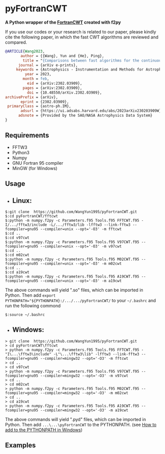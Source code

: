# pyFortranCWT
**A Python wrapper of the [FortranCWT](https://github.com/WangYun1995/FortranCWT) created with f2py**

If you use our codes or your research is related to our paper, please kindly cite the following paper, in which the fast CWT algorithms are reviewed and compared.

``` bib
@ARTICLE{Wang2023,
       author = {{Wang}, Yun and {He}, Ping},
        title = "{Comparisons between fast algorithms for the continuous wavelet transform and applications in cosmology: the one-dimensional case}",
      journal = {arXiv e-prints},
     keywords = {Astrophysics - Instrumentation and Methods for Astrophysics, Physics - Computational Physics},
         year = 2023,
        month = feb,
          eid = {arXiv:2302.03909},
        pages = {arXiv:2302.03909},
          doi = {10.48550/arXiv.2302.03909},
archivePrefix = {arXiv},
       eprint = {2302.03909},
 primaryClass = {astro-ph.IM},
       adsurl = {https://ui.adsabs.harvard.edu/abs/2023arXiv230203909W},
      adsnote = {Provided by the SAO/NASA Astrophysics Data System}
}
```

## Requirements
- FFTW3
- Python3
- Numpy
- GNU Fortran 95 compiler
- MinGW (for Windows)

## Usage
- ## Linux:
```
$:git clone  https://github.com/WangYun1995/pyFortranCWT.git
$:cd pyFortranCWT/fftcwt
$:python -m numpy.f2py -c Parameters.f95 Tools.f95 FFTCWT.f95 -I/.../fftw3/include -L/.../fftw3/lib -lfftw3 --link-fftw3 --fcompiler=gnu95 --compiler=unix --opt='-O3' -m fftcwt
$:cd ..
$:cd v97cwt
$:python -m numpy.f2py -c Parameters.f95 Tools.f95 V97CWT.f95 --fcompiler=gnu95 --compiler=unix --opt='-O3' -m v97cwt
$:cd ..
$:cd m02cwt
$:python -m numpy.f2py -c Parameters.f95 Tools.f95 M02CWT.f95 --fcompiler=gnu95 --compiler=unix --opt='-O3' -m m02cwt
$:cd ..
$:cd a19cwt
$:python -m numpy.f2py -c Parameters.f95 Tools.f95 A19CWT.f95 --fcompiler=gnu95 --compiler=unix --opt='-O3' -m a19cwt
```
The above commands will yield ".so" files, which can be imported in Python. Then add ```export PYTHONPATH="${PYTHONPATH}:/.../.../pyFortranCWT/``` to your ```~/.bashrc``` and run the following commond

```
$:source ~/.bashrc
```

- ## Windows:
```
> git clone  https://github.com/WangYun1995/pyFortranCWT.git
> cd pyFortranCWT\fftcwt
> python -m numpy.f2py -c Parameters.f95 Tools.f95 FFTCWT.f95 -"I\...\fftw3\include" -L"\...\fftw3\lib" -lfftw3 --link-fftw3 --fcompiler=gnu95 --compiler=mingw32 --opt='-O3' -m fftcwt
> cd ..
> cd v97cwt
> python -m numpy.f2py -c Parameters.f95 Tools.f95 V97CWT.f95 --fcompiler=gnu95 --compiler=mingw32 --opt='-O3' -m v97cwt
> cd ..
> cd m02cwt
> python -m numpy.f2py -c Parameters.f95 Tools.f95 M02CWT.f95 --fcompiler=gnu95 --compiler=mingw32 --opt='-O3' -m m02cwt
> cd ..
> cd a19cwt
> python -m numpy.f2py -c Parameters.f95 Tools.f95 A19CWT.f95 --fcompiler=gnu95 --compiler=mingw32 --opt='-O3' -m a19cwt
```
The above commands will yield ".pyd" files, which can be imported in Python. Then add ```...\...\pyFortranCWT``` to the PYTHONPATH. (see [How to add to the PYTHONPATH in Windows](https://stackoverflow.com/questions/3701646/how-to-add-to-the-pythonpath-in-windows-so-it-finds-my-modules-packages))

## Examples

